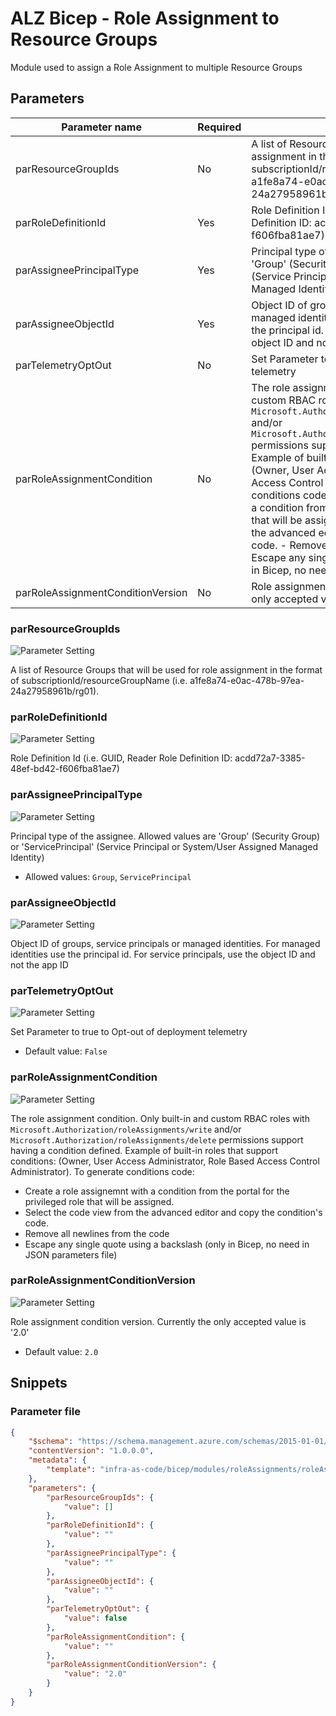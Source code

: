 # ALZ Bicep - Role Assignment to Resource Groups

Module used to assign a Role Assignment to multiple Resource Groups

## Parameters

Parameter name | Required | Description
-------------- | -------- | -----------
parResourceGroupIds | No       | A list of Resource Groups that will be used for role assignment in the format of subscriptionId/resourceGroupName (i.e. a1fe8a74-e0ac-478b-97ea-24a27958961b/rg01).
parRoleDefinitionId | Yes      | Role Definition Id (i.e. GUID, Reader Role Definition ID:  acdd72a7-3385-48ef-bd42-f606fba81ae7)
parAssigneePrincipalType | Yes      | Principal type of the assignee.  Allowed values are 'Group' (Security Group) or 'ServicePrincipal' (Service Principal or System/User Assigned Managed Identity)
parAssigneeObjectId | Yes      | Object ID of groups, service principals or managed identities. For managed identities use the principal id. For service principals, use the object ID and not the app ID
parTelemetryOptOut | No       | Set Parameter to true to Opt-out of deployment telemetry
parRoleAssignmentCondition | No       | The role assignment condition. Only built-in and custom RBAC roles with `Microsoft.Authorization/roleAssignments/write` and/or `Microsoft.Authorization/roleAssignments/delete` permissions support having a condition defined. Example of built-in roles that support conditions: (Owner, User Access Administrator, Role Based Access Control Administrator). To generate conditions code: - Create a role assignemnt with a condition from the portal for the privileged role that will be assigned. - Select the code view from the advanced editor and copy the condition's code. - Remove all newlines from the code - Escape any single quote using a backslash (only in Bicep, no need in JSON parameters file) 
parRoleAssignmentConditionVersion | No       | Role assignment condition version. Currently the only accepted value is '2.0'

### parResourceGroupIds

![Parameter Setting](https://img.shields.io/badge/parameter-optional-green?style=flat-square)

A list of Resource Groups that will be used for role assignment in the format of subscriptionId/resourceGroupName (i.e. a1fe8a74-e0ac-478b-97ea-24a27958961b/rg01).

### parRoleDefinitionId

![Parameter Setting](https://img.shields.io/badge/parameter-required-orange?style=flat-square)

Role Definition Id (i.e. GUID, Reader Role Definition ID:  acdd72a7-3385-48ef-bd42-f606fba81ae7)

### parAssigneePrincipalType

![Parameter Setting](https://img.shields.io/badge/parameter-required-orange?style=flat-square)

Principal type of the assignee.  Allowed values are 'Group' (Security Group) or 'ServicePrincipal' (Service Principal or System/User Assigned Managed Identity)

- Allowed values: `Group`, `ServicePrincipal`

### parAssigneeObjectId

![Parameter Setting](https://img.shields.io/badge/parameter-required-orange?style=flat-square)

Object ID of groups, service principals or managed identities. For managed identities use the principal id. For service principals, use the object ID and not the app ID

### parTelemetryOptOut

![Parameter Setting](https://img.shields.io/badge/parameter-optional-green?style=flat-square)

Set Parameter to true to Opt-out of deployment telemetry

- Default value: `False`

### parRoleAssignmentCondition

![Parameter Setting](https://img.shields.io/badge/parameter-optional-green?style=flat-square)

The role assignment condition. Only built-in and custom RBAC roles with `Microsoft.Authorization/roleAssignments/write` and/or `Microsoft.Authorization/roleAssignments/delete` permissions support having a condition defined. Example of built-in roles that support conditions: (Owner, User Access Administrator, Role Based Access Control Administrator). To generate conditions code:
- Create a role assignemnt with a condition from the portal for the privileged role that will be assigned.
- Select the code view from the advanced editor and copy the condition's code.
- Remove all newlines from the code
- Escape any single quote using a backslash (only in Bicep, no need in JSON parameters file)


### parRoleAssignmentConditionVersion

![Parameter Setting](https://img.shields.io/badge/parameter-optional-green?style=flat-square)

Role assignment condition version. Currently the only accepted value is '2.0'

- Default value: `2.0`

## Snippets

### Parameter file

```json
{
    "$schema": "https://schema.management.azure.com/schemas/2015-01-01/deploymentParameters.json#",
    "contentVersion": "1.0.0.0",
    "metadata": {
        "template": "infra-as-code/bicep/modules/roleAssignments/roleAssignmentResourceGroupMany.json"
    },
    "parameters": {
        "parResourceGroupIds": {
            "value": []
        },
        "parRoleDefinitionId": {
            "value": ""
        },
        "parAssigneePrincipalType": {
            "value": ""
        },
        "parAssigneeObjectId": {
            "value": ""
        },
        "parTelemetryOptOut": {
            "value": false
        },
        "parRoleAssignmentCondition": {
            "value": ""
        },
        "parRoleAssignmentConditionVersion": {
            "value": "2.0"
        }
    }
}
```
